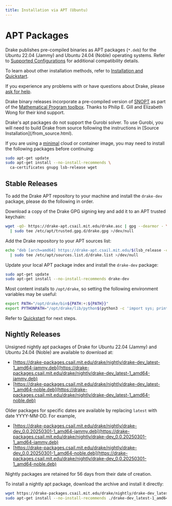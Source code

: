 ```yaml
---
title: Installation via APT (Ubuntu)
---
```


# APT Packages

Drake publishes pre-compiled binaries as APT packages (``*.deb``) for the
Ubuntu 22.04 (Jammy) and Ubuntu 24.04 (Noble) operating systems.
Refer to
[Supported Configurations](/installation.html#supported-configurations)
for additional compatibility details.

To learn about other installation methods, refer to
[Installation and Quickstart](/installation.html).

If you experience any problems with or have questions about Drake, please
[ask for help](/getting_help.html).

Drake binary releases incorporate a pre-compiled version of
[SNOPT](https://ccom.ucsd.edu/~optimizers/solvers/snopt/) as part of the
[Mathematical Program toolbox](https://drake.mit.edu/doxygen_cxx/group__solvers.html).
Thanks to Philip E. Gill and Elizabeth Wong for their kind support.

<div class="note" markdown="1">
Drake's apt packages do not support the Gurobi solver. To use
Gurobi, you will need to build Drake from source following the instructions
in [Source Installation](/from_source.html).
</div>

If you are using a [minimal](https://wiki.ubuntu.com/Minimal) cloud or
container image, you may need to install the following packages before continuing:

```bash
sudo apt-get update
sudo apt-get install --no-install-recommends \
  ca-certificates gnupg lsb-release wget
```

## Stable Releases

To add the Drake APT repository to your machine and install the `drake-dev` package,
please do the following in order.

Download a copy of the Drake GPG signing key and add it to an APT trusted keychain:

```bash
wget -qO- https://drake-apt.csail.mit.edu/drake.asc | gpg --dearmor - \
  | sudo tee /etc/apt/trusted.gpg.d/drake.gpg >/dev/null
```

Add the Drake repository to your APT sources list:

```bash
echo "deb [arch=amd64] https://drake-apt.csail.mit.edu/$(lsb_release -cs) $(lsb_release -cs) main" \
  | sudo tee /etc/apt/sources.list.d/drake.list >/dev/null
```

Update your local APT package index and install the `drake-dev` package:

```bash
sudo apt-get update
sudo apt-get install --no-install-recommends drake-dev
```

Most content installs to `/opt/drake`, so setting the following environment
variables may be useful:

```bash
export PATH="/opt/drake/bin${PATH:+:${PATH}}"
export PYTHONPATH="/opt/drake/lib/python$(python3 -c 'import sys; print("{0}.{1}".format(*sys.version_info))')/site-packages${PYTHONPATH:+:${PYTHONPATH}}"
```

Refer to [Quickstart](/installation.html#quickstart) for next steps.

## Nightly Releases

Unsigned nightly apt packages of Drake for Ubuntu 22.04 (Jammy) and
Ubuntu 24.04 (Noble) are available to download at:

* [https://drake-packages.csail.mit.edu/drake/nightly/drake-dev_latest-1_amd64-jammy.deb](https://drake-packages.csail.mit.edu/drake/nightly/drake-dev_latest-1_amd64-jammy.deb)
* [https://drake-packages.csail.mit.edu/drake/nightly/drake-dev_latest-1_amd64-noble.deb](https://drake-packages.csail.mit.edu/drake/nightly/drake-dev_latest-1_amd64-noble.deb)

Older packages for specific dates are available by replacing ``latest``
with date YYYY-MM-DD. For example,

* [https://drake-packages.csail.mit.edu/drake/nightly/drake-dev_0.0.20250301-1_amd64-jammy.deb](https://drake-packages.csail.mit.edu/drake/nightly/drake-dev_0.0.20250301-1_amd64-jammy.deb)
* [https://drake-packages.csail.mit.edu/drake/nightly/drake-dev_0.0.20250301-1_amd64-noble.deb](https://drake-packages.csail.mit.edu/drake/nightly/drake-dev_0.0.20250301-1_amd64-noble.deb)

Nightly packages are retained for 56 days from their date of creation.

To install a nightly apt package, download the archive and install it directly:

```bash
wget https://drake-packages.csail.mit.edu/drake/nightly/drake-dev_latest-1_amd64-jammy.deb
sudo apt-get install --no-install-recommends ./drake-dev_latest-1_amd64-jammy.deb
```
